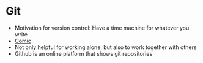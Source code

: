 # Git 

- Motivation for version control: Have a time machine for whatever you write
- [Comic](http://swcarpentry.github.io/git-novice/01-basics/)
- Not only helpful for working alone, but also to work together with others
- Github is an online platform that shows git repositories